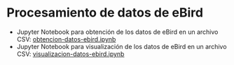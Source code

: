 # Procesamiento de datos de eBird

* Jupyter Notebook para obtención de los datos de eBird en un archivo CSV: [obtencion-datos-ebird.ipynb](https://github.com/biomonitoreo-participativo/procesamiento-datos-ebird/blob/master/obtencion-datos-ebird.ipynb)
* Jupyter Notebook para visualización de los datos de eBird en un archivo CSV: [visualizacion-datos-ebird.ipynb](https://github.com/biomonitoreo-participativo/procesamiento-datos-ebird/blob/master/visualizacion-datos-ebird.ipynb)
